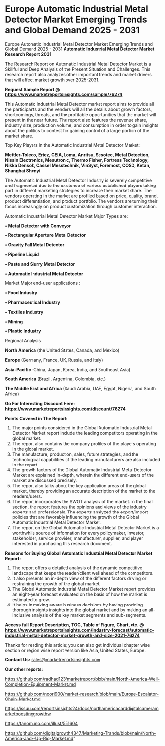 # Europe Automatic Industrial Metal Detector Market Emerging Trends and Global Demand 2025 - 2031
Europe Automatic Industrial Metal Detector Market Emerging Trends and Global Demand 2025 - 2031
<strong>Automatic Industrial Metal Detector Market Research Report 2031</strong>

The Research Report on Automatic Industrial Metal Detector Market is a Skillful and Deep Analysis of the Present Situation and Challenges. This research report also analyzes other important trends and market drivers that will affect market growth over 2025-2031.

<strong>Request Sample Report @ <a href=https://www.marketreportsinsights.com/sample/76274>https://www.marketreportsinsights.com/sample/76274</a></strong>

This Automatic Industrial Metal Detector market report aims to provide all the participants and the vendors will all the details about growth factors, shortcomings, threats, and the profitable opportunities that the market will present in the near future. The report also features the revenue share, industry size, production volume, and consumption in order to gain insights about the politics to contest for gaining control of a large portion of the market share.

Top Key Players in the Automatic Industrial Metal Detector Market:

<strong>Mettler-Toledo, Eriez, CEIA, Loma, Anritsu, Sesotec, Metal Detection, Nissin Electronics, Mesutronic, Thermo Fisher, Fortress Technology, Nikka Densok, Cassel Messtechnik, VinSyst, Foremost, COSO, Ketan, Shanghai Shenyi</strong>

The Automatic Industrial Metal Detector Industry is severely competitive and fragmented due to the existence of various established players taking part in different marketing strategies to increase their market share. The vendors operating in the market are profiled based on price, quality, brand, product differentiation, and product portfolio. The vendors are turning their focus increasingly on product customization through customer interaction.

Automatic Industrial Metal Detector Market Major Types are:

<strong>• Metal Detector with Conveyor

• Rectangular Aperture Metal Detector

• Gravity Fall Metal Detector

• Pipeline Liquid

• Paste and Slurry Metal Detector

• Automatic Industrial Metal Detector</strong>

Market Major end-user applications :

<strong>• Food Industry

• Pharmaceutical Industry

• Textiles Industry

• Mining

• Plastic Industry</strong>

Regional Analysis

</u><strong><b>North America</b></strong> (the United States, Canada, and Mexico)

<strong><b>Europe </b></strong>(Germany, France, UK, Russia, and Italy)

<strong><b>Asia-Pacific</b></strong> (China, Japan, Korea, India, and Southeast Asia)

<strong><b>South America</b></strong> (Brazil, Argentina, Colombia, etc.)

<strong><b>The Middle East and Africa</b></strong> (Saudi Arabia, UAE, Egypt, Nigeria, and South Africa)

<strong>Go For Interesting Discount Here: <a href=https://www.marketreportsinsights.com/discount/76274>https://www.marketreportsinsights.com/discount/76274</a></strong>

<strong>Points Covered in The Report:</strong>
<ol>
  <li>The major points considered in the Global Automatic Industrial Metal Detector Market report include the leading competitors operating in the global market.</li>
  <li>The report also contains the company profiles of the players operating in the global market.</li>
  <li>The manufacture, production, sales, future strategies, and the technological capabilities of the leading manufacturers are also included in the report.</li>
  <li>The growth factors of the Global Automatic Industrial Metal Detector Market are explained in-depth, wherein the different end-users of the market are discussed precisely.</li>
  <li>The report also talks about the key application areas of the global market, thereby providing an accurate description of the market to the readers/users.</li>
  <li>The report incorporates the SWOT analysis of the market. In the final section, the report features the opinions and views of the industry experts and professionals. The experts analyzed the export/import policies that are favorably influencing the growth of the Global Automatic Industrial Metal Detector Market.</li>
  <li>The report on the Global Automatic Industrial Metal Detector Market is a worthwhile source of information for every policymaker, investor, stakeholder, service provider, manufacturer, supplier, and player interested in purchasing this research document.</li>
</ol>
<strong>Reasons for Buying Global Automatic Industrial Metal Detector Market Report:</strong>

<ol>
  <li>The report offers a detailed analysis of the dynamic competitive landscape that keeps the reader/client well ahead of the competitors.</li>
  <li>It also presents an in-depth view of the different factors driving or restraining the growth of the global market.</li>
  <li>The Global Automatic Industrial Metal Detector Market report provides an eight-year forecast evaluated on the basis of how the market is estimated to grow.</li>
  <li>It helps in making aware business decisions by having providing thorough insights insights into the global market and by making an all-inclusive analysis of the key market segments and sub-segments.</li>
</ol>
<strong>Access full Report Description, TOC, Table of Figure, Chart, etc. @ <a href=https://www.marketreportsinsights.com/industry-forecast/automatic-industrial-metal-detector-market-growth-and-size-2021-76274>https://www.marketreportsinsights.com/industry-forecast/automatic-industrial-metal-detector-market-growth-and-size-2021-76274</a></strong>


Thanks for reading this article; you can also get individual chapter wise section or region wise report version like Asia, United States, Europe.

<strong>Contact Us:</strong>
sales@marketreportsinsights.com

<strong>Our other reports:</strong>

<a href=https://github.com/radhad123/marketreport/blob/main/North-America-Well-Completion-Equipment-Market.md>https://github.com/radhad123/marketreport/blob/main/North-America-Well-Completion-Equipment-Market.md</a>

<a href=https://github.com/noori900/market-research/blob/main/Europe-Escalator-Chain-Market.md>https://github.com/noori900/market-research/blob/main/Europe-Escalator-Chain-Market.md</a>

<a href=https://issuu.com/reportsinsights24/docs/northamericacarddigitalcameramarketboostinggrowthw>https://issuu.com/reportsinsights24/docs/northamericacarddigitalcameramarketboostinggrowthw</a>

<a href=https://tanomuno.com/illust/551604>https://tanomuno.com/illust/551604</a>

<a href=https://github.com/digitalgrowth4347/Marketing-Trands/blob/main/North-America-Jack-Up-Rig-Market.md>https://github.com/digitalgrowth4347/Marketing-Trands/blob/main/North-America-Jack-Up-Rig-Market.md</a>"
